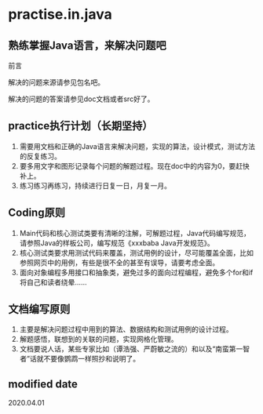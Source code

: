 # practise.in.java
## 熟练掌握Java语言，来解决问题吧

前言

解决的问题来源请参见包名吧。

解决的问题的答案请参见doc文档或者src好了。

## practice执行计划（长期坚持）
1. 需要用文档和正确的Java语言来解决问题，实现的算法，设计模式，测试方法的反复练习。
2. 要多用文字和图形记录每个问题的解题过程。现在doc中的内容为0，要赶快补上。
3. 练习练习再练习，持续进行日复一日，月复一月。

## Coding原则
1. Main代码和核心测试类要有清晰的注解，可解题过程，Java代码编写规范，请参照Java的样板公司，编写规范《xxxbaba Java开发规范》。
2. 核心测试类要求用测试代码来覆盖，测试用例的设计，尽可能覆盖全面，比如参照网页中的用例，有些是很不全的甚至有误导，请要考虑全面。
3. 面向对象编程多用接口和抽象类，避免过多的面向过程编程，避免多个for和if将自己和读者绕晕……

## 文档编写原则
1. 主要是解决问题过程中用到的算法、数据结构和测试用例的设计过程。
2. 解题感悟，联想到的关联的问题，实现网格化管理。
3. 文档要说人话，某些专家比如（谭浩强、严蔚敏之流的）和以及“南蛮第一智者”话就不要像鹦鹉一样照抄和说明了。

## modified date
2020.04.01
